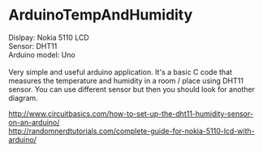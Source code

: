 # ArduinoTempAndHumidity

Dislpay: Nokia 5110 LCD<br />
Sensor: DHT11<br />
Arduino model: Uno<br />
<br />
Very simple and useful arduino application. It's a basic C code that measures the temperature and humidity in a room / place using DHT11 sensor. You can use different sensor but then you should look for another diagram.<br />

http://www.circuitbasics.com/how-to-set-up-the-dht11-humidity-sensor-on-an-arduino/<br />
http://randomnerdtutorials.com/complete-guide-for-nokia-5110-lcd-with-arduino/<br />
